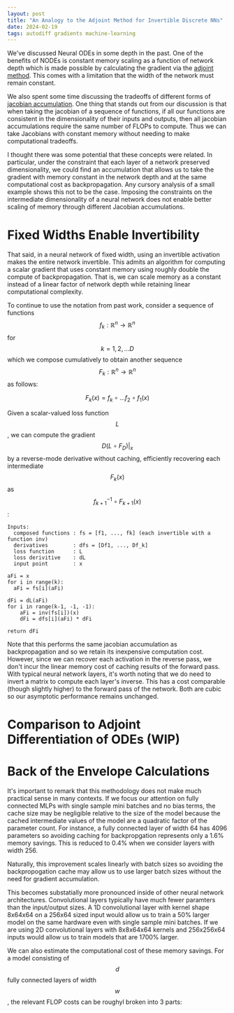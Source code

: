 ```yaml
---
layout: post
title: "An Analogy to the Adjoint Method for Invertible Discrete NNs"
date: 2024-02-19
tags: autodiff gradients machine-learning
---
```


We've discussed Neural ODEs in some depth in the past. One of the benefits of NODEs is constant memory scaling as a function of network depth which is made possible by calculating the gradient via the [adjoint method](). This comes with a limitation that the width of the network must remain constant.

We also spent some time discussing the tradeoffs of different forms of [jacobian accumulation](). One thing that stands out from our discussion is that when taking the jacobian of a sequence of functions, if all our functions are consistent in the dimensionality of their inputs and outputs, then all jacobian accumulations require the same number of FLOPs to compute. Thus we can take Jacobians with constant memory without needing to make computational tradeoffs. 

I thought there was some potential that these concepts were related. In particular, under the constraint that each layer of a network preserved dimensionality, we could find an accumulation that allows us to take the gradient with memory constant in the network depth and at the same computational cost as backpropagation. Any cursory analysis of a small example shows this not to be the case. Imposing the constraints on the intermediate dimensionality of a neural network does not enable better scaling of memory through different Jacobian accumulations.

# Fixed Widths Enable Invertibility

That said, in a neural network of fixed width, using an invertible activation makes the entire network invertible. This admits an algorithm for computing a scalar gradient that uses constant memory using roughly double the compute of backpropagation. That is, we can scale memory as a constant instead of a linear factor of network depth while retaining linear computational complexity.

To continue to use the notation from past work, consider a sequence of functions $$f_k: \mathbb{R}^n \rightarrow \mathbb{R}^n$$ for $$k = 1, 2, \ldots D$$ which we compose cumulatively to obtain another sequence $$F_k:\mathbb{R}^n \rightarrow \mathbb{R}^n$$ as follows:

$$F_k(x) = f_{k} \circ \ldots f_2 \circ f_1 (x)$$

Given a scalar-valued loss function $$L$$, we can compute the gradient $$D(L \circ F_D) \bigg\vert_x$$ by a reverse-mode derivative without caching, efficiently recovering each intermediate $$F_k(x)$$ as $$f_{k + 1}^{-1} \circ F_{k + 1} (x)$$:

```
Inputs:
  composed functions : fs = [f1, ..., fk] (each invertible with a function inv)
  derivatives        : dfs = [Df1, ..., Df_k]
  loss function      : L
  loss derivitive    : dL
  input point        : x

aFi = x
for i in range(k):
  aFi = fs[i](aFi)

dFi = dL(aFi)
for i in range(k-1, -1, -1):
    aFi = inv(fs[i])(x)
    dFi = dfs[i](aFi) * dFi

return dFi
```


Note that this performs the same jacobian accumulation as backpropagation and so we retain its inexpensive computation cost. However, since we can recover each activation in the reverse pass, we don't incur the linear memory cost of caching results of the forward pass. With typical neural network layers, it's worth noting that we do need to invert a matrix to compute each layer's inverse. This has a cost comparable (though slightly higher) to the forward pass of the network. Both are cubic so our asymptotic performance remains unchanged.

# Comparison to Adjoint Differentiation of ODEs (WIP)

# Back of the Envelope Calculations

It's important to remark that this methodology does not make much practical sense in many contexts. If we focus our attention on fully connected MLPs with single sample mini batches and no bias terms, the cache size may be negligible relative to the size of the model because the cached intermediate values of the model are a quadratic factor of the parameter count. For instance, a fully connected layer of width 64 has 4096 parameters so avoiding caching for backpropgation represents only a 1.6% memory savings. This is reduced to 0.4% when we consider layers with width 256. 

Naturally, this improvement scales linearly with batch sizes so avoiding the backpropogation cache may allow us to use larger batch sizes without the need for gradient accumulation.

This becomes substatially more pronounced inside of other neural network architectures. Convolutional layers typically have much fewer paramters than the input/output sizes. A 1D convolutional layer with kernel shape 8x64x64 on a 256x64 sized input would allow us to train a 50% larger model on the same hardware even with single sample mini batches. If we are using 2D convolutional layers with 8x8x64x64 kernels and 256x256x64 inputs would allow us to train models that are 1700% larger.

We can also estimate the computational cost of these memory savings. For a model consisting of $$d$$ fully connected layers of width $$w$$, the relevant FLOP costs can be roughyl broken into 3 parts:
